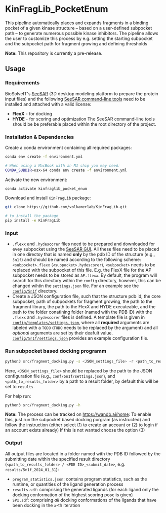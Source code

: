 # KinFragLib_PocketEnum
This pipeline automatically places and expands fragments in a binding pocket of a given kinase structure – based on a user-defined subpocket path – to generate numerous possible kinase inhibitors. The pipeline allows the user to customize this process by e.g. setting the starting subpocket and the subpocket path for fragment growing and defining thresholds

**Note:** This repository is currently a pre-release.
## Usage

### Requirements
BioSolveIT's [SeeSAR](https://www.biosolveit.de/SeeSAR) (3D desktop modeling platform to prepare the protein input files) and the following [SeeSAR command-line tools](https://www.biosolveit.de/download/) need to be installed and attached with a valid license:
* **FlexX** - for docking
* **HYDE** - for scoring and optimization 
The SeeSAR command-line tools should be be preferable placed within the root directory of the project.

### Installation & Dependencies
Create a conda environment containing all required packages:
```bash
conda env create -f environment.yml
```
```bash
# When using a MacBook with an M1 chip you may need:
CONDA_SUBDIR=osx-64 conda env create -f environment.yml
```
Activate the new environment:
```bash
conda activate kinfraglib_pocket_enum
```

Download and install `KinFragLib` package:
```bash
git clone https://github.com/volkamerlab/KinFragLib.git

# to install the package
pip install -e KinFragLib
```

### Input
* `.flexx` and `.hydescorer` files need to be prepared and downloaded for evey subpocket using the [SeeSAR GUI](https://www.biosolveit.de/SeeSAR). All these files need to be placed in one directoy that is named **only** by the pdb ID  of the structure (e.g., `5n1f`) and should be named according to the following scheme: `<subpocket>.flexx` (`<subpocket>.hydescorer`), `<subpocket>` needs to be replaced with the subpocket of this file. E.g. the FlexX file for the AP subpocket needs to be stored as `AP.flexx`. By default, the program will search for this directory within the `config` directory, however, this can be changed wihtin the `settings.json` file. For an example see the [`config/5n1f`](config/5n1f) directory.
* Create a JSON configuration file, such that the structure pdb id, the core subpocket, path of subpockets for fragment growing, the path to the fragment library, the path to the FlexX and HYDE executeable, and the path to the folder conatining folder (named with the PDB ID) with the `.flexx` and `.hydescorer` files is defined. A template file is given in [`config/templates/settings.json`](config/templates/settings.json), where all **required** arguments are labeled with a `TODO` (`TODO` needs to be replaced by the argument) and all *optional* arguments are set by their deafult value. [`config/5n1f/settings.json`](config/5n1f/settings.json) provides an example configuration file.

### Run subpocket based docking programm
```bash
python3 src/fragment_docking.py -s <JSON_settings_file> -r <path_to_results_folder> 
```
Here, `<JSON_settings_file>` should be replaced by the path to the JSON configuration file (e.g., `conf/5n1f/settings.json`), and `<path_to_results_folder>` by a path to a result folder, by default this will be set to `results`.

For help run:
```bash
python3 src/fragment_docking.py -h
```

**Note:** The process can be tracked on https://wandb.ai/home:
    To enable this, just run the subpocket based docking porgram (as instructed) and follow the instruction (either select (1) to create an account or (2) to login if an account exists already)
If this is not wanted choose the option (3)

### Output
All output files are located in a folder named with the PDB ID followed by the submitting date within the specified result directory (`<path_to_results_folder> / <PDB ID>_<submit_date>`, e.g. `results/5n1f_2024_01_31`):
* `program_statistics.json`: contains program statistics, such as the runtime, or quantities of the ligand generation process
* `results.sdf`: comprising the generated ligands (for each ligand only the docking conformation of the highest scoring pose is given)
* `SPx.sdf`: comprising *all* docking conformations of the ligands that have been docking in the `x`-th iteration
